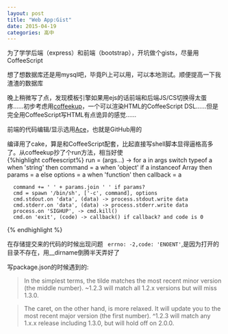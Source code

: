 ```yaml
---
layout: post
title: "Web App:Gist"
date: 2015-04-19
categories: 高中
---
```


为了学学后端（express）和前端（bootstrap），开坑做个gists，尽量用CoffeeScript

想了想数据库还是用mysql吧，毕竟Pi上可以用，可以本地测试。顺便提高一下我渣渣的数据库  

晚上稍微写了点，发现模板引擎如果用ejs的话前端和后端JS/CS切换得太蛋疼……初步考虑用[coffeekup](https://github.com/mauricemach/coffeekup)，一个可以渲染HTML的CoffeeScript DSL……但是完全用CoffeeScript写HTML有点诡异的感觉……

前端的代码编辑/显示选用[Ace](https://github.com/ajaxorg/ace)，也就是GitHub用的

编译用了cake，算是和CoffeeScript配套，比起直接写shell脚本显得逼格高多了。从coffeekup抄了个run方法，相当好使  
{%highlight coffeescript%}
	run = (args...) ->
	  for a in args
	    switch typeof a
	      when 'string' then command = a
	      when 'object'
	        if a instanceof Array then params = a
	        else options = a
	      when 'function' then callback = a

	  command += ' ' + params.join ' ' if params?
	  cmd = spawn '/bin/sh', ['-c', command], options
	  cmd.stdout.on 'data', (data) -> process.stdout.write data
	  cmd.stderr.on 'data', (data) -> process.stderr.write data
	  process.on 'SIGHUP', -> cmd.kill()
	  cmd.on 'exit', (code) -> callback() if callback? and code is 0
{% endhighlight %}

在存储提交来的代码的时候出现问题 ` errno: -2,code: 'ENOENT'`,是因为打开的目录不存在，用__dirname倒腾半天弄好了

写package.json的时候遇到的:

>In the simplest terms, the tilde matches the most recent minor version (the middle number). ~1.2.3 will match all 1.2.x versions but will miss 1.3.0.  

>The caret, on the other hand, is more relaxed. It will update you to the most recent major version (the first number). ^1.2.3 will match any 1.x.x release including 1.3.0, but will hold off on 2.0.0.
